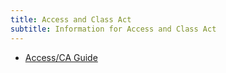 ```yaml
---
title: Access and Class Act
subtitle: Information for Access and Class Act
---
```

* [Access/CA Guide](https://drive.google.com/file/d/17KbYEJQ9rQrmVbOh7cUqLJpTEPh07elt/view)
